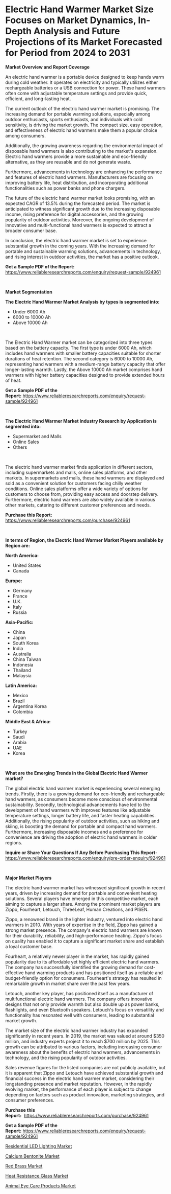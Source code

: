 <p><h1>Electric Hand Warmer Market Size Focuses on Market Dynamics, In-Depth Analysis and Future Projections of its Market Forecasted for Period from 2024 to 2031</h1></p><p><strong>Market Overview and Report Coverage</strong></p>
<p><p>An electric hand warmer is a portable device designed to keep hands warm during cold weather. It operates on electricity and typically utilizes either rechargeable batteries or a USB connection for power. These hand warmers often come with adjustable temperature settings and provide quick, efficient, and long-lasting heat.</p><p>The current outlook of the electric hand warmer market is promising. The increasing demand for portable warming solutions, especially among outdoor enthusiasts, sports enthusiasts, and individuals with cold sensitivity, is driving the market growth. The compact size, easy operation, and effectiveness of electric hand warmers make them a popular choice among consumers.</p><p>Additionally, the growing awareness regarding the environmental impact of disposable hand warmers is also contributing to the market's expansion. Electric hand warmers provide a more sustainable and eco-friendly alternative, as they are reusable and do not generate waste.</p><p>Furthermore, advancements in technology are enhancing the performance and features of electric hand warmers. Manufacturers are focusing on improving battery life, heat distribution, and incorporating additional functionalities such as power banks and phone chargers.</p><p>The future of the electric hand warmer market looks promising, with an expected CAGR of 13.5% during the forecasted period. The market is anticipated to witness significant growth due to the increasing disposable income, rising preference for digital accessories, and the growing popularity of outdoor activities. Moreover, the ongoing development of innovative and multi-functional hand warmers is expected to attract a broader consumer base.</p><p>In conclusion, the electric hand warmer market is set to experience substantial growth in the coming years. With the increasing demand for portable and sustainable warming solutions, advancements in technology, and rising interest in outdoor activities, the market has a positive outlook.</p></p>
<p><strong>Get a Sample PDF of the Report:</strong> <a href="https://www.reliableresearchreports.com/enquiry/request-sample/924961">https://www.reliableresearchreports.com/enquiry/request-sample/924961</a></p>
<p>&nbsp;</p>
<p><strong>Market Segmentation</strong></p>
<p><strong>The Electric Hand Warmer Market Analysis by types is segmented into:</strong></p>
<p><ul><li>Under 6000 Ah</li><li>6000 to 10000 Ah</li><li>Above 10000 Ah</li></ul></p>
<p>&nbsp;</p>
<p><p>The Electric Hand Warmer market can be categorized into three types based on the battery capacity. The first type is under 6000 Ah, which includes hand warmers with smaller battery capacities suitable for shorter durations of heat retention. The second category is 6000 to 10000 Ah, representing hand warmers with a medium-range battery capacity that offer longer-lasting warmth. Lastly, the Above 10000 Ah market comprises hand warmers with higher battery capacities designed to provide extended hours of heat.</p></p>
<p><strong>Get a Sample PDF of the Report:</strong>&nbsp;<a href="https://www.reliableresearchreports.com/enquiry/request-sample/924961">https://www.reliableresearchreports.com/enquiry/request-sample/924961</a></p>
<p>&nbsp;</p>
<p><strong>The Electric Hand Warmer Market Industry Research by Application is segmented into:</strong></p>
<p><ul><li>Supermarket and Malls</li><li>Online Sales</li><li>Others</li></ul></p>
<p>&nbsp;</p>
<p><p>The electric hand warmer market finds application in different sectors, including supermarkets and malls, online sales platforms, and other markets. In supermarkets and malls, these hand warmers are displayed and sold as a convenient solution for customers facing chilly weather conditions. Online sales platforms offer a wide variety of options for customers to choose from, providing easy access and doorstep delivery. Furthermore, electric hand warmers are also widely available in various other markets, catering to different customer preferences and needs.</p></p>
<p><strong>Purchase this Report:</strong>&nbsp; <a href="https://www.reliableresearchreports.com/purchase/924961">https://www.reliableresearchreports.com/purchase/924961</a></p>
<p>&nbsp;</p>
<p><strong>In terms of Region, the Electric Hand Warmer Market Players available by Region are:</strong></p>
<p>
    <p> <strong> North America: </strong>
        <ul>
            <li>United States</li>
            <li>Canada</li>
        </ul>
        </p> 
    <p> <strong> Europe: </strong>
        <ul>
            <li>Germany</li>
            <li>France</li>
            <li>U.K.</li>
            <li>Italy</li>
            <li>Russia</li>
        </ul>
        </p> 
    <p> <strong> Asia-Pacific: </strong>
        <ul>
            <li>China</li>
            <li>Japan</li>
            <li>South Korea</li>
            <li>India</li>
            <li>Australia</li>
            <li>China Taiwan</li>
            <li>Indonesia</li>
            <li>Thailand</li>
            <li>Malaysia</li>
        </ul>
        </p> 
    <p> <strong> Latin America: </strong>
        <ul>
            <li>Mexico</li>
            <li>Brazil</li>
            <li>Argentina Korea</li>
            <li>Colombia</li>
        </ul>
        </p> 
    <p> <strong> Middle East & Africa: </strong>
        <ul>
            <li>Turkey</li>
            <li>Saudi</li>
            <li>Arabia</li>
            <li>UAE</li>
            <li>Korea</li>
        </ul>
    </p>
    </p>
<p>&nbsp;</p>
<p><strong>What are the Emerging Trends in the Global Electric Hand Warmer market?</strong></p>
<p><p>The global electric hand warmer market is experiencing several emerging trends. Firstly, there is a growing demand for eco-friendly and rechargeable hand warmers, as consumers become more conscious of environmental sustainability. Secondly, technological advancements have led to the development of hand warmers with improved features like adjustable temperature settings, longer battery life, and faster heating capabilities. Additionally, the rising popularity of outdoor activities, such as hiking and skiing, is boosting the demand for portable and compact hand warmers. Furthermore, increasing disposable incomes and a preference for convenience are driving the adoption of electric hand warmers in colder regions.</p></p>
<p><strong>Inquire or Share Your Questions If Any Before Purchasing This Report</strong>- <a href="https://www.reliableresearchreports.com/enquiry/pre-order-enquiry/924961">https://www.reliableresearchreports.com/enquiry/pre-order-enquiry/924961</a></p>
<p>&nbsp;</p>
<p><strong>Major Market Players</strong></p>
<p><p>The electric hand warmer market has witnessed significant growth in recent years, driven by increasing demand for portable and convenient heating solutions. Several players have emerged in this competitive market, each aiming to capture a larger share. Among the prominent market players are Zippo, Fourheart, Letouch, ThreeLeaf, Human Creations, and PISEN.</p><p>Zippo, a renowned brand in the lighter industry, ventured into electric hand warmers in 2010. With years of expertise in the field, Zippo has gained a strong market presence. The company's electric hand warmers are known for their durability, reliability, and high-performance heating. Zippo's focus on quality has enabled it to capture a significant market share and establish a loyal customer base.</p><p>Fourheart, a relatively newer player in the market, has rapidly gained popularity due to its affordable yet highly efficient electric hand warmers. The company has successfully identified the growing demand for cost-effective hand warming products and has positioned itself as a reliable and budget-friendly option for consumers. Fourheart's strategy has resulted in remarkable growth in market share over the past few years.</p><p>Letouch, another key player, has positioned itself as a manufacturer of multifunctional electric hand warmers. The company offers innovative designs that not only provide warmth but also double up as power banks, flashlights, and even Bluetooth speakers. Letouch's focus on versatility and functionality has resonated well with consumers, leading to substantial market growth.</p><p>The market size of the electric hand warmer industry has expanded significantly in recent years. In 2019, the market was valued at around $350 million, and industry experts project it to reach $700 million by 2025. This growth can be attributed to various factors, including increasing consumer awareness about the benefits of electric hand warmers, advancements in technology, and the rising popularity of outdoor activities.</p><p>Sales revenue figures for the listed companies are not publicly available, but it is apparent that Zippo and Letouch have achieved substantial growth and financial success in the electric hand warmer market, considering their longstanding presence and market reputation. However, in the rapidly evolving market, the performance of each player is subject to change depending on factors such as product innovation, marketing strategies, and consumer preferences.</p></p>
<p><strong>Purchase this Report:</strong>&nbsp;&nbsp;<a href="https://www.reliableresearchreports.com/purchase/924961">https://www.reliableresearchreports.com/purchase/924961</a></p>
<p></p>
<p><strong>Get a Sample PDF of the Report:</strong>&nbsp;<a href="https://www.reliableresearchreports.com/enquiry/request-sample/924961">https://www.reliableresearchreports.com/enquiry/request-sample/924961</a></p>
<p><p><a href="https://github.com/lababdou/Market-Research-Report-List-1/blob/main/residential-led-lighting-market.md">Residential LED Lighting Market</a></p><p><a href="https://www.linkedin.com/pulse/calcium-bentonite-market-size-share-global-analysis-report-ghfae/">Calcium Bentonite Market</a></p><p><a href="https://www.linkedin.com/pulse/red-brass-market-size-share-global-analysis-report-2023-g950e/">Red Brass Market</a></p><p><a href="https://www.linkedin.com/pulse/heat-resistance-glass-market-size-2023-2030-global-industrial-qdm4e/">Heat Resistance Glass Market</a></p><p><a href="https://github.com/khayangel/Market-Research-Report-List-1/blob/main/animal-eye-care-products-market.md">Animal Eye Care Products Market</a></p></p>